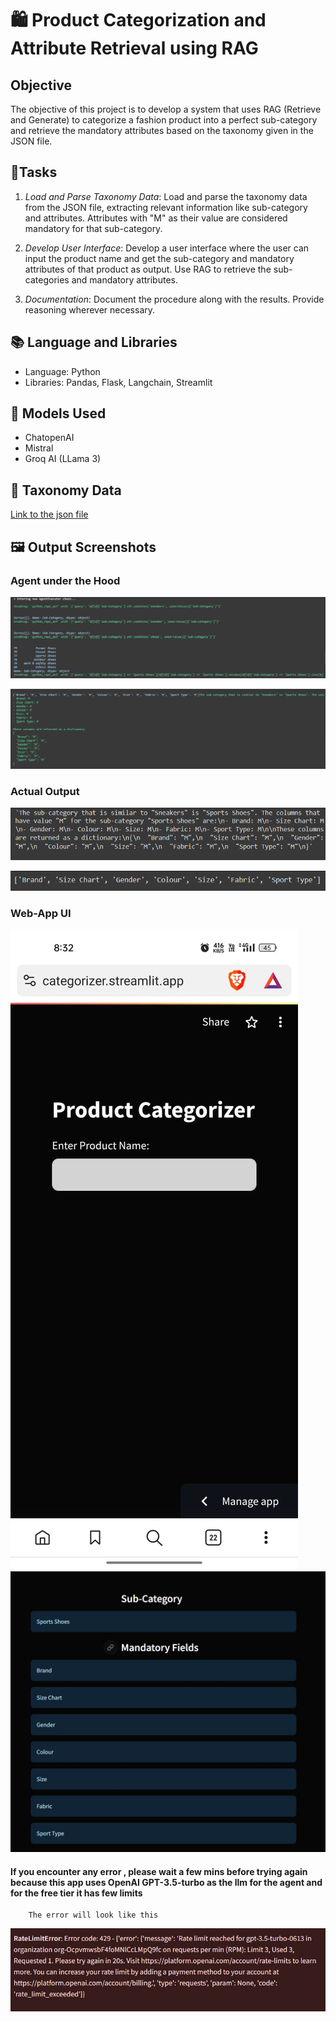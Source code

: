 # 🛍️ Product Categorization and Attribute Retrieval using RAG

## Objective

The objective of this project is to develop a system that uses RAG (Retrieve and Generate) to categorize a fashion product into a perfect sub-category and retrieve the mandatory attributes based on the taxonomy given in the JSON file.

## 📝Tasks

1. *Load and Parse Taxonomy Data*: Load and parse the taxonomy data from the JSON file, extracting relevant information like sub-category and attributes. Attributes with "M" as their value are considered mandatory for that sub-category.

2. *Develop User Interface*: Develop a user interface where the user can input the product name and get the sub-category and mandatory attributes of that product as output. Use RAG to retrieve the sub-categories and mandatory attributes.

3. *Documentation*: Document the procedure along with the results. Provide reasoning wherever necessary.

## 📚 Language and Libraries

- Language: Python
- Libraries: Pandas, Flask, Langchain, Streamlit

## 🚀 Models Used

- ChatopenAI
- Mistral
- Groq AI (LLama 3)

## 🔗 Taxonomy Data

[Link to the json file](https://drive.google.com/file/d/1a2KOjnk9t2oQFz3LQ-Giy_WsAjopuFDd/view?usp=drive_link)

## 🖼️ Output Screenshots

### Agent under the Hood

![Screenshot-1](<screenshots/Screenshot 2024-05-08 103304.png>)

![Screenshot-2](<screenshots/Screenshot 2024-05-08 103347.png>)

### Actual Output

![alt text](<screenshots/Screenshot 2024-05-08 103536.png>)

![alt text](<screenshots/Screenshot 2024-05-08 103619.png>)

### Web-App UI

![alt text](screenshots/app-ui.jpeg)
![alt text](screenshots/output.jpeg)


#### If you encounter any error , please wait a few mins before trying again because this app uses OpenAI GPT-3.5-turbo as the llm for the agent and for the free tier it has few limits 

        The error will look like this 

![alt text](screenshots/error.jpeg)

